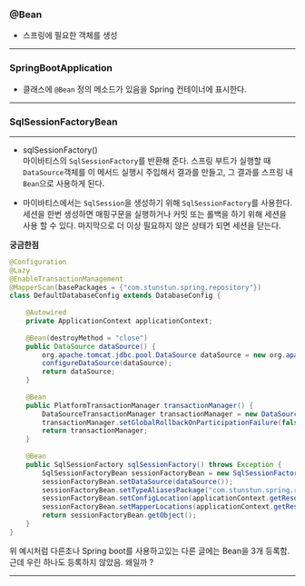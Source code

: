 ### @Bean
- 스프링에 필요한 객체를 생성
---

### SpringBootApplication
- 클래스에 `@Bean` 정의 메소드가 있음을 Spring 컨테이너에 표시한다.

---

### SqlSessionFactoryBean
---
- sqlSessionFactory()  
  마이바티스의 `SqlSessionFactory`를 반환해 준다. 스프링 부트가 실행할 때 `DataSource`객체를 이 메서드 실행시 주입해서 결과를 만들고, 그 결과를 스프링 내 `Bean`으로 사용하게 된다.

- 마이바티스에서는 `SqlSession`을 생성하기 위해 `SqlSessionFactory`를 사용한다.  
  세션을 한번 생성하면 매핑구문을 실행하거나 커밋 또는 롤백을 하기 위해 세션을 사용 할 수 있다. 마지막으로 더 이상 필요하지 않은 상태가 되면 세션을 닫는다.

**궁금한점**

```java
@Configuration
@Lazy
@EnableTransactionManagement
@MapperScan(basePackages = {"com.stunstun.spring.repository"})
class DefaultDatabaseConfig extends DatabaseConfig {
 
    @Autowired
    private ApplicationContext applicationContext;
 
    @Bean(destroyMethod = "close")
    public DataSource dataSource() {
        org.apache.tomcat.jdbc.pool.DataSource dataSource = new org.apache.tomcat.jdbc.pool.DataSource();
        configureDataSource(dataSource);
        return dataSource;
    }
 
    @Bean
    public PlatformTransactionManager transactionManager() {
        DataSourceTransactionManager transactionManager = new DataSourceTransactionManager(dataSource());
        transactionManager.setGlobalRollbackOnParticipationFailure(false);
        return transactionManager;
    }
 
    @Bean
    public SqlSessionFactory sqlSessionFactory() throws Exception {
        SqlSessionFactoryBean sessionFactoryBean = new SqlSessionFactoryBean();
        sessionFactoryBean.setDataSource(dataSource());
        sessionFactoryBean.setTypeAliasesPackage("com.stunstun.spring.repository.entity");
        sessionFactoryBean.setConfigLocation(applicationContext.getResource("classpath:META-INF/mybatis/mybatis-config.xml"));
        sessionFactoryBean.setMapperLocations(applicationContext.getResources("classpath:META-INF/mybatis/mapper/**/*.xml"));
        return sessionFactoryBean.getObject();
    }
}
```

위 예시처럼 다른조나 Spring boot를 사용하고있는 다른 글에는 Bean을 3개 등록함. 근데 우린 하나도 등록하지 않았음. 왜일까 ?

---

